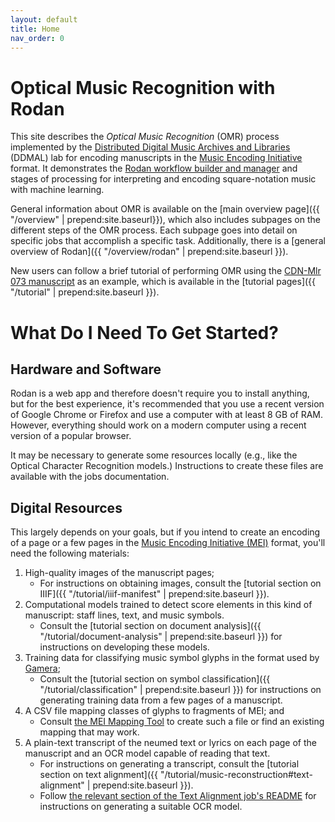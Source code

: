```yaml
---
layout: default
title: Home
nav_order: 0
---
```


# Optical Music Recognition with Rodan

This site describes the *Optical Music Recognition*
(OMR) process implemented by the [Distributed Digital Music Archives and Libraries](https://ddmal.music.mcgill.ca/) (DDMAL) lab
for encoding manuscripts in the [Music Encoding Initiative](https://music-encoding.org) format.
It demonstrates the [Rodan workflow builder and manager](https://ddmal.music.mcgill.ca/Rodan)
and stages of processing for interpreting and encoding square-notation music with machine learning.

General information about OMR is available on the [main overview page]({{ "/overview" | prepend:site.baseurl}}),
which also includes subpages on the different steps of the OMR process.
Each subpage goes into detail on specific jobs that accomplish a specific task.
Additionally, there is a [general overview of Rodan]({{ "/overview/rodan" | prepend:site.baseurl }}).

New users can follow a brief tutorial of performing OMR using the [CDN-Mlr 073 manuscript](https://archive.org/details/McGillLibrary-rbsc_ms-medieval-073-18802)
as an example, which is available in the [tutorial pages]({{ "/tutorial" | prepend:site.baseurl }}).

# What Do I Need To Get Started?

## Hardware and Software

Rodan is a web app and therefore doesn't require you to install anything, but for the best experience, it's recommended
that you use a recent version of Google Chrome or Firefox and use a computer with at least 8 GB of RAM.
However, everything should work on a modern computer using a recent version of a popular browser.

It may be necessary to generate some resources locally (e.g., like the Optical Character Recognition models.) Instructions to create these files are available with the jobs documentation.

## Digital Resources

This largely depends on your goals, but if you intend to create an encoding
of a page or a few pages in the [Music Encoding Initiative (MEI)](https://music-encoding.org)
format, you'll need the following materials:

1. High-quality images of the manuscript pages;
    * For instructions on obtaining images, consult the [tutorial section on IIIF]({{ "/tutorial/iiif-manifest" | prepend:site.baseurl }}).
2. Computational models trained to detect score elements in this kind of manuscript: staff lines, text, and music symbols.
    * Consult the [tutorial section on document analysis]({{ "/tutorial/document-analysis" | prepend:site.baseurl }})
    for instructions on developing these models.
3. Training data for classifying music symbol glyphs in the format used by
[Gamera](https://gamera.infomatik.hsnr.de);
    * Consult the
    [tutorial section on symbol classification]({{ "/tutorial/classification" | prepend:site.baseurl }})
    for instructions on generating training data from a few pages of a manuscript.
4. A CSV file mapping classes of glyphs to fragments of MEI; and
    * Consult [the MEI Mapping Tool](https://github.com/DDMAL/mei-mapping-tool)
    to create such a file or find an existing mapping that may work.
5. A plain-text transcript of the neumed text or lyrics on each page of the manuscript and an OCR model
capable of reading that text.
    * For instructions on generating a transcript, consult the
    [tutorial section on text alignment]({{ "/tutorial/music-reconstruction#text-alignment" | prepend:site.baseurl }}).
    * Follow [the relevant section of the Text Alignment job's README](https://github.com/DDMAL/text_alignment#training-a-new-ocropus-model)
    for instructions on generating a suitable OCR model.

